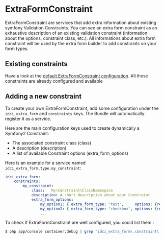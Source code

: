 ExtraFormConstraint
===================

ExtraFormConstraint are services that add extra information about existing symfony Validation Constraints.
You can see an extra form constraint as an exhaustive description of an existing validation constraint (information about the options, constraint class, etc.).
All informations about extra form constraint will be used by the extra form builder to add constraints on your form types.

## Existing constraints

Have a look at the [default ExtraFormConstraint configuration](../config/constraints.yml). All these constraints are already configured and available

## Adding a new constraint

To create your own ExtraFormConstraint, add some configuration under the `idci_extra_form` and `constraints` keys.
The Bundle will automatically register it as a service.

Here are the main configuration keys used to create dynamically a Symfony2 Constraint:
 * The associated constraint class (class)
 * A description (description)
 * A list of available Constraint options (extra_form_options)

Here is an example for a service named `idci_extra_form.type.my_constraint`:
 ```yml
 idci_extra_form:
     constraints:
         my_constraint:
             class:   My\Constraint\ClassNamespace
             description: A short description about your Constraint
             extra_form_options:
                 my_option1: { extra_form_type: "text",     options: {required: false} }
                 my_option2: { extra_form_type: "checkbox", options: {required: false} }
                 ...
 ```

To check if ExtraFormConstraint are well configured, you could list them :
 ```sh
 $ php app/console container:debug | grep "idci_extra_form\.constraint\."
 ```


